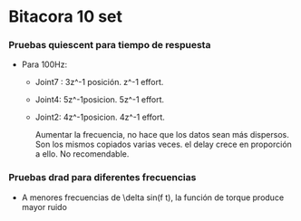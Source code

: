 # Bitacora 10 set

### Pruebas quiescent para tiempo de respuesta

* Para 100Hz:

  * Joint7 : 3z^-1 posición. z^-1 effort.

  * Joint4: 5z^-1posicion. 5z^-1 effort.

  * Joint2: 4z^-1posicion. 4z^-1 effort.

    Aumentar la frecuencia, no hace que los datos sean más dispersos. Son los mismos copiados varias veces. el delay crece en proporción a ello. No recomendable.  

### Pruebas drad para diferentes frecuencias

* A menores frecuencias de \delta sin(f t), la función de torque produce mayor ruido